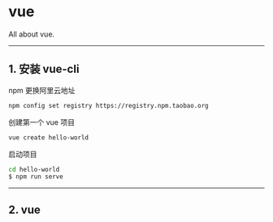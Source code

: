 # vue

All about vue.

---

## 1. 安装 vue-cli

npm 更换阿里云地址

```sh
npm config set registry https://registry.npm.taobao.org
```

创建第一个 vue 项目

```sh
vue create hello-world
```

启动项目

```sh
cd hello-world
$ npm run serve
```

---

## 2. vue
